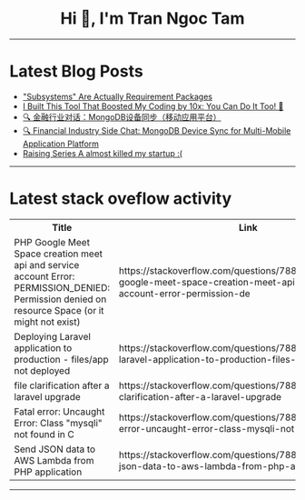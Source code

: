 <h1 align="center">Hi 👋, I'm Tran Ngoc Tam</h1>

---

# Latest Blog Posts 
<!-- BLOG-POST-LIST:START -->
- [&quot;Subsystems&quot; Are Actually Requirement Packages](https://dev.to/jiayufagao/subsystems-are-actually-requirement-packages-25l0)
- [I Built This Tool That Boosted My Coding by 10x: You Can Do It Too! 🚀](https://dev.to/composiodev/i-built-this-tool-that-boosted-my-coding-by-10x-you-can-do-it-too-3l10)
- [🔍 金融行业对话：MongoDB设备同步（移动应用平台）](https://dev.to/mongodb-builder/jin-rong-xing-ye-dui-hua-mongodbshe-bei-tong-bu-yi-dong-ying-yong-ping-tai--pe1)
- [🔍 Financial Industry Side Chat: MongoDB Device Sync for Multi-Mobile Application Platform](https://dev.to/mongodb-builder/financial-industry-side-chat-mongodb-device-sync-for-multi-mobile-application-platform-4ob9)
- [Raising Series A almost killed my startup :&lpar;](https://dev.to/johnrushx/raising-series-a-almost-killed-my-startup--25l)
<!-- BLOG-POST-LIST:END -->

---

# Latest stack oveflow activity
<table>
  <tr><th>Title</th><th>Link</th></tr>
  <!-- STACKOVERFLOW:START --><tr><td>PHP Google Meet Space creation meet api and service account Error: PERMISSION_DENIED: Permission denied on resource Space &lpar;or it might not exist&rpar;</td><td>https://stackoverflow.com/questions/78843835/php-google-meet-space-creation-meet-api-and-service-account-error-permission-de</td></tr><tr><td>Deploying Laravel application to production - files/app not deployed</td><td>https://stackoverflow.com/questions/78843721/deploying-laravel-application-to-production-files-app-not-deployed</td></tr><tr><td>file clarification after a laravel upgrade</td><td>https://stackoverflow.com/questions/78843625/file-clarification-after-a-laravel-upgrade</td></tr><tr><td>Fatal error: Uncaught Error: Class &quot;mysqli&quot; not found in C</td><td>https://stackoverflow.com/questions/78843436/fatal-error-uncaught-error-class-mysqli-not-found-in-c</td></tr><tr><td>Send JSON data to AWS Lambda from PHP application</td><td>https://stackoverflow.com/questions/78843428/send-json-data-to-aws-lambda-from-php-application</td></tr><!-- STACKOVERFLOW:END -->
</table>

---


